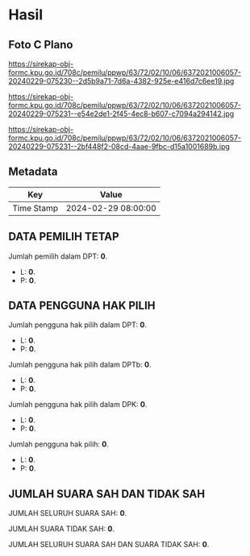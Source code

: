 # Hasil

## Foto C Plano

https://sirekap-obj-formc.kpu.go.id/708c/pemilu/ppwp/63/72/02/10/06/6372021006057-20240229-075230--2d5b9a71-7d6a-4382-925e-e416d7c6ee19.jpg

https://sirekap-obj-formc.kpu.go.id/708c/pemilu/ppwp/63/72/02/10/06/6372021006057-20240229-075231--e54e2de1-2f45-4ec8-b607-c7094a294142.jpg

https://sirekap-obj-formc.kpu.go.id/708c/pemilu/ppwp/63/72/02/10/06/6372021006057-20240229-075231--2bf448f2-08cd-4aae-9fbc-d15a1001689b.jpg


## Metadata

| Key        | Value               |
| ---------- | ------------------- |
| Time Stamp | 2024-02-29 08:00:00 |


## DATA PEMILIH TETAP

Jumlah pemilih dalam DPT: **0**.
 * L: **0**.
 * P: **0**.

## DATA PENGGUNA HAK PILIH

Jumlah pengguna hak pilih dalam DPT: **0**.
 * L: **0**.
 * P: **0**.

Jumlah pengguna hak pilih dalam DPTb: **0**.
 * L: **0**.
 * P: **0**.

Jumlah pengguna hak pilih dalam DPK: **0**.
 * L: **0**.
 * P: **0**.

Jumlah pengguna hak pilih: **0**.
 * L: **0**.
 * P: **0**.

## JUMLAH SUARA SAH DAN TIDAK SAH

JUMLAH SELURUH SUARA SAH: **0**.

JUMLAH SUARA TIDAK SAH: **0**.

JUMLAH SELURUH SUARA SAH DAN SUARA TIDAK SAH: **0**.


